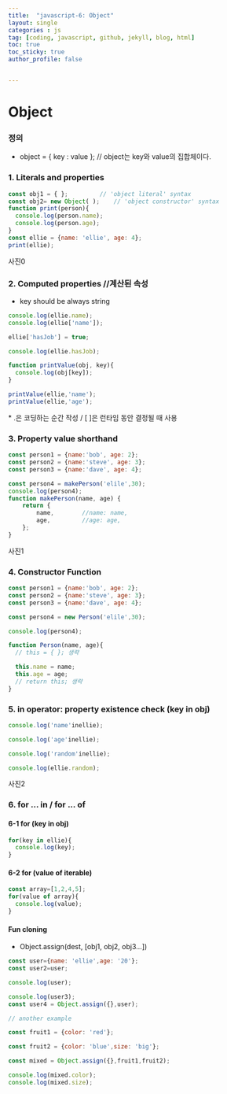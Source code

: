 ```yaml
---
title:  "javascript-6: Object"
layout: single
categories : js
tag: [coding, javascript, github, jekyll, blog, html]
toc: true
toc_sticky: true
author_profile: false


---
```




# Object



### 정의

- object = { key : value };    // object는 key와 value의 집합체이다.



### 1. Literals and properties

```js
const obj1 = { };         // 'object literal' syntax
const obj2= new Object( );    // 'object constructor' syntax
function print(person){
  console.log(person.name);
  console.log(person.age);
}
const ellie = {name: 'ellie', age: 4};
print(ellie);
```

사진0



### 2. Computed properties //계산된 속성

- key should be always string

```js
console.log(ellie.name);
console.log(ellie['name']);  

ellie['hasJob'] = true;

console.log(ellie.hasJob);

function printValue(obj, key){
  console.log(obj[key]);
}

printValue(ellie,'name');
printValue(ellie,'age');
```

\* .은 코딩하는 순간 작성 / [ ]은 런타임 동안 결정될 때 사용

### 3. Property value shorthand

```js
const person1 = {name:'bob', age: 2};
const person2 = {name:'steve', age: 3};
const person3 = {name:'dave', age: 4};

const person4 = makePerson('elile',30);
console.log(person4);
function makePerson(name, age) {
    return {
        name,        //name: name,
        age,         //age: age,   
    };
}
```



사진1



### 4. Constructor Function

```js
const person1 = {name:'bob', age: 2};
const person2 = {name:'steve', age: 3};
const person3 = {name:'dave', age: 4};

const person4 = new Person('elile',30);

console.log(person4);

function Person(name, age){
  // this = { }; 생략

  this.name = name;
  this.age = age;
  // return this; 생략
}
```





### 5. in operator: property existence check (key in obj)

```js
console.log('name'inellie);

console.log('age'inellie);

console.log('random'inellie);

console.log(ellie.random);
```



사진2



### 6. for ... in  / for ... of

#### 6-1  for (key in obj)

```js
for(key in ellie){
  console.log(key);
}
```





#### 6-2 for (value of iterable)

```js
const array=[1,2,4,5];
for(value of array){
  console.log(value);
}
```





#### Fun cloning

- Object.assign(dest, [obj1, obj2, obj3...])

```js
const user={name: 'ellie',age: '20'};
const user2=user;

console.log(user);

console.log(user3);
const user4 = Object.assign({},user);

```



```js
// another example

const fruit1 = {color: 'red'};

const fruit2 = {color: 'blue',size: 'big'};

const mixed = Object.assign({},fruit1,fruit2);

console.log(mixed.color);
console.log(mixed.size);

```





